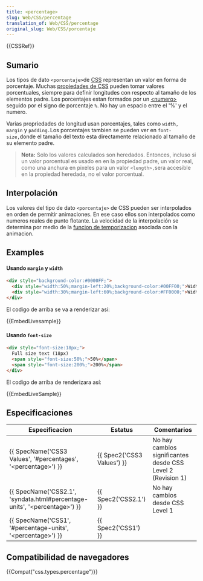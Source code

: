 ```yaml
---
title: <percentage>
slug: Web/CSS/percentage
translation_of: Web/CSS/percentage
original_slug: Web/CSS/porcentaje
---
```

{{CSSRef}}

## Sumario

Los tipos de dato `<porcentaje>`de [CSS](/en/CSS) representan un valor en forma de porcentaje. Muchas [propiedades de CSS](/en/CSS_Reference) pueden tomar valores porcentuales, siempre para definir longitudes con respecto al tamaño de los elementos padre. Los porcentajes estan formados por un [\<numero>](/es/docs/Web/CSS/number) seguido por el signo de porcentaje `%`. No hay un espacio entre el '%' y el numero.

Varias propriedades de longitud usan porcentajes, tales como `width, margin` y `padding.`Los porcentajes tambien se pueden ver en `font-size,`donde el tamaño del texto esta directamente relacionado al tamaño de su elemento padre.

> **Nota:** Solo los valores calculados son heredados. Entonces, incluso si un valor porcentual es usado en en la propiedad padre, un valor real, como una anchura en pixeles para un valor `<length>,`sera accesible en la propiedad heredada, no el valor porcentual.

## Interpolación

Los valores del tipo de dato `<porcentaje>` de CSS pueden ser interpolados en orden de permitir animaciones. En ese caso ellos son interpolados como numeros reales de punto flotante. La velocidad de la interpolación se determina por medio de la [funcion de temporizacion](/en/CSS/timing-function) asociada con la animacion.

## Examples

#### Usando `margin` y `width`

```html
<div style="background-color:#0000FF;">
  <div style="width:50%;margin-left:20%;background-color:#00FF00;">Width: 50%, Left margin: 20%</div>
  <div style="width:30%;margin-left:60%;background-color:#FF0000;">Width: 30%, Left margin: 60%</div>
</div>
```

El codigo de arriba se va a renderizar así:

{{EmbedLivesample}}

#### Usando `font-size`

```html
<div style="font-size:18px;">
  Full size text (18px)
  <span style="font-size:50%;">50%</span>
  <span style="font-size:200%;">200%</span>
</div>
```

El codigo de arriba de renderizara así:

{{EmbedLiveSample}}

## Especificaciones

| Especificacion                                                                                           | Estatus                              | Comentarios                                                 |
| -------------------------------------------------------------------------------------------------------- | ------------------------------------ | ----------------------------------------------------------- |
| {{ SpecName('CSS3 Values', '#percentages', '&lt;percentage&gt;') }}                 | {{ Spec2('CSS3 Values') }} | No hay cambios significantes desde CSS Level 2 (Revision 1) |
| {{ SpecName('CSS2.1', 'syndata.html#percentage-units', '&lt;percentage&gt;') }} | {{ Spec2('CSS2.1') }}         | No hay cambios desde CSS Level 1                            |
| {{ SpecName('CSS1', '#percentage-units', '&lt;percentage&gt;') }}                 | {{ Spec2('CSS1') }}             |                                                             |

## Compatibilidad de navegadores

{{Compat("css.types.percentage")}}

